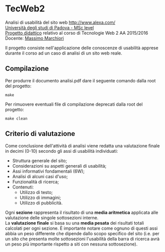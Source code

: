 # TecWeb2
Analisi di usabilità del sito web http://www.alexa.com/   
[Università degli studi di Padova - MSc level](http://informatica.math.unipd.it/laureamagistrale/indexen.html)   
[Progetto didattico](http://corsi.math.unipd.it/tecweb2/node/6)
relativo al corso di Tecnologie Web 2 AA 2015/2016  
Docente: [Massimo Marchiori](http://www.math.unipd.it/~massimo/)  

Il progetto consiste nell'applicazione delle conoscenze di usabilità
apprese durante il corso ad un caso di analisi di un sito web reale.

## Compilazione
Per produrre il documento analisi.pdf dare il seguente comando dalla root del
progetto:  
```
make
```  
Per rimuovere eventuali file di compilazione deprecati dalla root del progetto:  
```
make clean
```  

## Criterio di valutazione
Come conclusione dell'attività di analisi viene redatta una valutazione
finale in decimi (0-10) secondo gli assi di usabilità individuati:

* Struttura generale del sito;  
* Considerazioni su aspetti generali di usabilità;  
* Assi informativi fondamentali (6W);  
* Analisi di alcuni casi d'uso;  
* Funzionalità di ricerca; 
* Contenuti: 
	* Utilizzo di testo;  
	* Utilizzo di immagini;  
	* Utilizzo di pubblicità.   
 
Ogni **sezione** rappresenta il risultato di una **media aritmetica** 
applicata alle valutazione delle singole sottosezioni interne.  
La **valutazione finale** si basa su una **media pesata** dei risultati totali
calcolati per ogni sezione. È importante notare come ognuno di questi assi abbia un peso differente che dipende dallo scopo specifico del sito
(i.e. per un sito che presenta molte sottosezioni 
l'usabilità della barra di ricerca avrà un peso più importante rispetto 
a siti con nessuna sottosezione).
